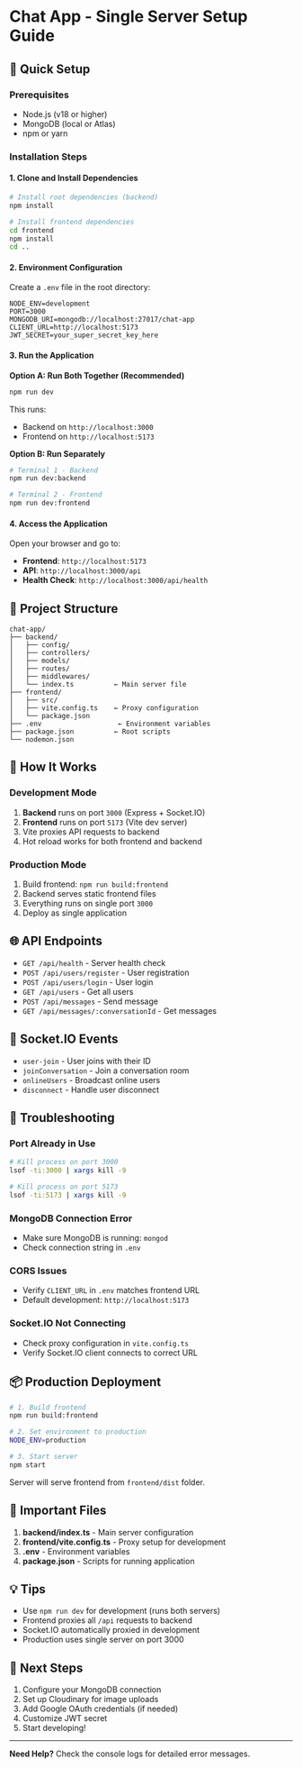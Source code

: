 # Chat App - Single Server Setup Guide

## 🚀 Quick Setup

### Prerequisites
- Node.js (v18 or higher)
- MongoDB (local or Atlas)
- npm or yarn

### Installation Steps

#### 1. Clone and Install Dependencies
```bash
# Install root dependencies (backend)
npm install

# Install frontend dependencies
cd frontend
npm install
cd ..
```

#### 2. Environment Configuration
Create a `.env` file in the root directory:
```env
NODE_ENV=development
PORT=3000
MONGODB_URI=mongodb://localhost:27017/chat-app
CLIENT_URL=http://localhost:5173
JWT_SECRET=your_super_secret_key_here
```

#### 3. Run the Application

**Option A: Run Both Together (Recommended)**
```bash
npm run dev
```
This runs:
- Backend on `http://localhost:3000`
- Frontend on `http://localhost:5173`

**Option B: Run Separately**
```bash
# Terminal 1 - Backend
npm run dev:backend

# Terminal 2 - Frontend
npm run dev:frontend
```

#### 4. Access the Application
Open your browser and go to:
- **Frontend**: `http://localhost:5173`
- **API**: `http://localhost:3000/api`
- **Health Check**: `http://localhost:3000/api/health`

## 📂 Project Structure

```
chat-app/
├── backend/
│   ├── config/
│   ├── controllers/
│   ├── models/
│   ├── routes/
│   ├── middlewares/
│   └── index.ts          ← Main server file
├── frontend/
│   ├── src/
│   ├── vite.config.ts    ← Proxy configuration
│   └── package.json
├── .env                   ← Environment variables
├── package.json          ← Root scripts
└── nodemon.json
```

## 🔧 How It Works

### Development Mode
1. **Backend** runs on port `3000` (Express + Socket.IO)
2. **Frontend** runs on port `5173` (Vite dev server)
3. Vite proxies API requests to backend
4. Hot reload works for both frontend and backend

### Production Mode
1. Build frontend: `npm run build:frontend`
2. Backend serves static frontend files
3. Everything runs on single port `3000`
4. Deploy as single application

## 🌐 API Endpoints

- `GET /api/health` - Server health check
- `POST /api/users/register` - User registration
- `POST /api/users/login` - User login
- `GET /api/users` - Get all users
- `POST /api/messages` - Send message
- `GET /api/messages/:conversationId` - Get messages

## 🔌 Socket.IO Events

- `user-join` - User joins with their ID
- `joinConversation` - Join a conversation room
- `onlineUsers` - Broadcast online users
- `disconnect` - Handle user disconnect

## 🐛 Troubleshooting

### Port Already in Use
```bash
# Kill process on port 3000
lsof -ti:3000 | xargs kill -9

# Kill process on port 5173
lsof -ti:5173 | xargs kill -9
```

### MongoDB Connection Error
- Make sure MongoDB is running: `mongod`
- Check connection string in `.env`

### CORS Issues
- Verify `CLIENT_URL` in `.env` matches frontend URL
- Default development: `http://localhost:5173`

### Socket.IO Not Connecting
- Check proxy configuration in `vite.config.ts`
- Verify Socket.IO client connects to correct URL

## 📦 Production Deployment

```bash
# 1. Build frontend
npm run build:frontend

# 2. Set environment to production
NODE_ENV=production

# 3. Start server
npm start
```

Server will serve frontend from `frontend/dist` folder.

## 🔑 Important Files

1. **backend/index.ts** - Main server configuration
2. **frontend/vite.config.ts** - Proxy setup for development
3. **.env** - Environment variables
4. **package.json** - Scripts for running application

## 💡 Tips

- Use `npm run dev` for development (runs both servers)
- Frontend proxies all `/api` requests to backend
- Socket.IO automatically proxied in development
- Production uses single server on port 3000

## 🎯 Next Steps

1. Configure your MongoDB connection
2. Set up Cloudinary for image uploads
3. Add Google OAuth credentials (if needed)
4. Customize JWT secret
5. Start developing!

---

**Need Help?** Check the console logs for detailed error messages.